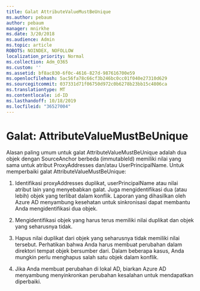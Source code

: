 ```yaml
---
title: Galat AttributeValueMustBeUnique
ms.author: pebaum
author: pebaum
manager: mnirkhe
ms.date: 3/20/2018
ms.audience: Admin
ms.topic: article
ROBOTS: NOINDEX, NOFOLLOW
localization_priority: Normal
ms.collection: Adm_O365
ms.custom: ''
ms.assetid: bf8ac830-6f0c-4616-827d-987616700e59
ms.openlocfilehash: 5ac56fa78c66cf3b246bc0cc01f040e27310d629
ms.sourcegitcommit: 037331d71f06750d972c0b6278b23bb15c4806ca
ms.translationtype: MT
ms.contentlocale: id-ID
ms.lasthandoff: 10/18/2019
ms.locfileid: "36527004"
---
```

# <a name="error-attributevaluemustbeunique"></a>Galat: AttributeValueMustBeUnique

Alasan paling umum untuk galat AttributeValueMustBeUnique adalah dua objek dengan SourceAnchor berbeda (immutableId) memiliki nilai yang sama untuk atribut ProxyAddresses dan/atau UserPrincipalName. Untuk memperbaiki galat AttributeValueMustBeUnique:
  
1. Identifikasi proxyAddresses duplikat, userPrincipalName atau nilai atribut lain yang menyebabkan galat. Juga mengidentifikasi dua (atau lebih) objek yang terlibat dalam konflik. Laporan yang dihasilkan oleh Azure AD menyambung kesehatan untuk sinkronisasi dapat membantu Anda mengidentifikasi dua objek.
    
2. Mengidentifikasi objek yang harus terus memiliki nilai duplikat dan objek yang seharusnya tidak.
    
3. Hapus nilai duplikat dari objek yang seharusnya tidak memiliki nilai tersebut. Perhatikan bahwa Anda harus membuat perubahan dalam direktori tempat objek bersumber dari. Dalam beberapa kasus, Anda mungkin perlu menghapus salah satu objek dalam konflik.
    
4. Jika Anda membuat perubahan di lokal AD, biarkan Azure AD menyambung menyinkronkan perubahan kesalahan untuk mendapatkan diperbaiki.
    

